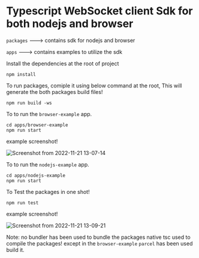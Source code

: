 # Typescript WebSocket client Sdk for both nodejs and browser

`packages` ---> contains sdk for nodejs and browser

`apps` ---> contains examples to utilize the sdk

Install the dependencies at the root of project

```
npm install
```

To run packages, comiple it using below command at the root, This will generate the both packages build files!

```
npm run build -ws
```


 To to run the `browser-example` app.

```
cd apps/browser-example
npm run start
```
example screenshot!

![Screenshot from 2022-11-21 13-07-14](https://user-images.githubusercontent.com/43663027/203049807-dbbf4916-cadc-4c34-b72e-30151f4896c2.png)


To to run the `nodejs-example` app.

```
cd apps/nodejs-example
npm run start
```

To Test the packages in one shot!
```
npm run test
```
example screenshot!

![Screenshot from 2022-11-21 13-09-21](https://user-images.githubusercontent.com/43663027/203050390-9fcce71c-2452-4f47-aa46-d43cd66a4679.png)


Note: no bundler has been used to bundle the packages native tsc used to compile the packages! 
except in the `browser-example` `parcel` has been used build it.


